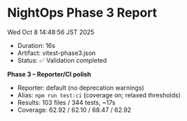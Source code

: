 # NightOps Phase 3 Report
Wed Oct  8 14:48:56 JST 2025
- Duration: 16s
- Artifact: vitest-phase3.json
- Status: ✅ Validation completed

**Phase 3 – Reporter/CI polish**
- Reporter: default (no deprecation warnings)
- Alias: `npm run test:ci` (coverage on; relaxed thresholds)
- Results: 103 files / 344 tests, ~17s
- Coverage: 62.92 / 62.10 / 68.47 / 62.92

